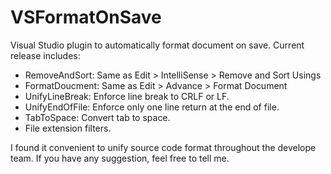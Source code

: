 # VSFormatOnSave

Visual Studio plugin to automatically format document on save. Current release includes:
* RemoveAndSort: Same as Edit > IntelliSense > Remove and Sort Usings
* FormatDoucment: Same as Edit > Advance > Format Document
* UnifyLineBreak: Enforce line break to CRLF or LF.
* UnifyEndOfFile: Enforce only one line return at the end of file.
* TabToSpace: Convert tab to space.
* File extension filters.

I found it convenient to unify source code format throughout the develope team. If you have any suggestion, feel free to tell me.
